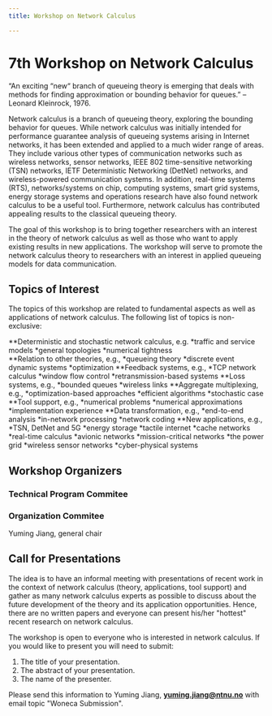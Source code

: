 ```yaml
---
title: Workshop on Network Calculus

---
```

# 7th Workshop on Network Calculus

“An exciting “new“ branch of queueing theory is emerging that deals with methods for finding approximation or bounding behavior for queues.”  – Leonard Kleinrock, 1976.

Network calculus is a branch of queueing theory, exploring the bounding behavior for queues. While network calculus was initially intended for performance guarantee analysis of queueing systems arising in Internet networks, it has been extended and applied to a much wider range of areas. They include various other types of communication networks such as wireless networks, sensor networks, IEEE 802 time-sensitive networking (TSN) networks, IETF Deterministic Networking (DetNet) networks, and wireless-powered communication systems. In addition, real-time systems (RTS), networks/systems on chip, computing systems, smart grid systems, energy storage systems and operations research have also found network calculus to be a useful tool. Furthermore, network calculus has contributed appealing results to the classical queueing theory. 

The goal of this workshop is to bring together researchers with an interest in the theory of network calculus as well as those who want to apply existing results in new applications. The workshop will serve to promote the network calculus theory to researchers with an interest in applied queueing models for data communication.

## Topics of Interest

The topics of this workshop are related to fundamental aspects as well as applications of network calculus. The following list of topics is non-exclusive:

**Deterministic and stochastic network calculus, e.g.
*traffic and service models
*general topologies
*numerical tightness	
**Relation to other theories, e.g.,
*queueing theory
*discrete event dynamic systems
*optimization
**Feedback systems, e.g.,
*TCP network calculus
*window flow control
*retransmission-based systems
**Loss systems, e.g.,
*bounded queues
*wireless links
**Aggregate multiplexing, e.g.,
*optimization-based approaches
*efficient algorithms
*stochastic case
**Tool support, e.g.,
*numerical problems
*numerical approximations
*implementation experience
**Data transformation, e.g.,
*end-to-end analysis
*in-network processing
*network coding
**New applications, e.g.,
*TSN, DetNet and 5G
*energy storage
*tactile internet
*cache networks
*real-time calculus
*avionic networks
*mission-critical networks
*the power grid
*wireless sensor networks
*cyber-physical systems


## Workshop Organizers

### Technical Program Commitee

### Organization Commitee

Yuming Jiang, general chair



## Call for Presentations

 The idea is to have an informal meeting with presentations of recent work in the context of network calculus (theory, applications, tool support) and gather as many network calculus experts as possible to discuss about the future development of the theory and its application opportunities. Hence, there are no written papers and everyone can present his/her "hottest" recent research on network calculus.

The workshop is open to everyone who is interested in network calculus. If you would like to present you will need to submit:

   1. The title of your presentation.
   2. The abstract of your presentation.
   3. The name of the presenter.


Please send this information to Yuming Jiang, **yuming.jiang@ntnu.no** with email topic "Woneca Submission".











